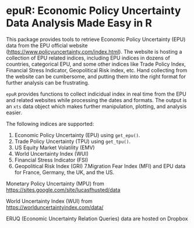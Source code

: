# epuR: Economic Policy Uncertainty Data Analysis Made Easy in R

This package provides tools to retrieve Economic Policy Uncertainty (EPU) data from the EPU official website (https://www.policyuncertainty.com/index.html). The website is hosting a collection of EPU related indices, including EPU indices in dozens of countries, categorical EPU, and some other indices like Trade Policy Index, Financial Stress Indicator, Geopolitical Risk index, etc. Hand collecting from the website can be cumbersome, and putting them into the right format for further analysis can be frustrating. 

`epuR` provides functions to collect indicidual index in real time from the EPU and related websites while processing the dates and formats. The output is an `xts` data object which makes further manipulation, plotting, and analysis easier.

The following indices are supported:

1. Economic Policy Uncertainty (EPU) using `get_epu()`.
2. Trade Policy Uncertainty (TPU) using `get_tpu()`.
3. US Equity Market Volatility (EMV)
4. World Uncertainty Index (WUI)
5. Financial Stress Indicator (FSI)
6. Geopolitical Risk Index (GRI)
7.Migration Fear Index (MFI) and EPU data for France, Germany, the UK, and the US.

Monetary Policy Uncertainty (MPU) from https://sites.google.com/site/lucasfhusted/data

World Uncertainty Index (WUI) from https://worlduncertaintyindex.com/data/

ERUQ (Economic Uncertainty Relation Queries) data are hosted on Dropbox
